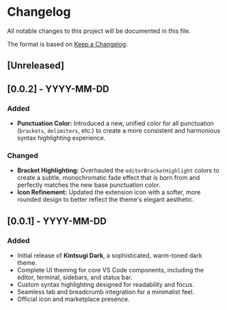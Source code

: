 # Changelog

All notable changes to this project will be documented in this file.

The format is based on [Keep a Changelog](https://keepachangelog.com/en/1.0.0/).

## [Unreleased]

## [0.0.2] - YYYY-MM-DD

### Added

- **Punctuation Color:** Introduced a new, unified color for all punctuation (`brackets`, `delimiters`, etc.) to create a more consistent and harmonious syntax highlighting experience.

### Changed

- **Bracket Highlighting:** Overhauled the `editorBracketHighlight` colors to create a subtle, monochromatic fade effect that is born from and perfectly matches the new base punctuation color.
- **Icon Refinement:** Updated the extension icon with a softer, more rounded design to better reflect the theme's elegant aesthetic.

## [0.0.1] - YYYY-MM-DD

### Added

- Initial release of **Kintsugi Dark**, a sophisticated, warm-toned dark theme.
- Complete UI theming for core VS Code components, including the editor, terminal, sidebars, and status bar.
- Custom syntax highlighting designed for readability and focus.
- Seamless tab and breadcrumb integration for a minimalist feel.
- Official icon and marketplace presence.
